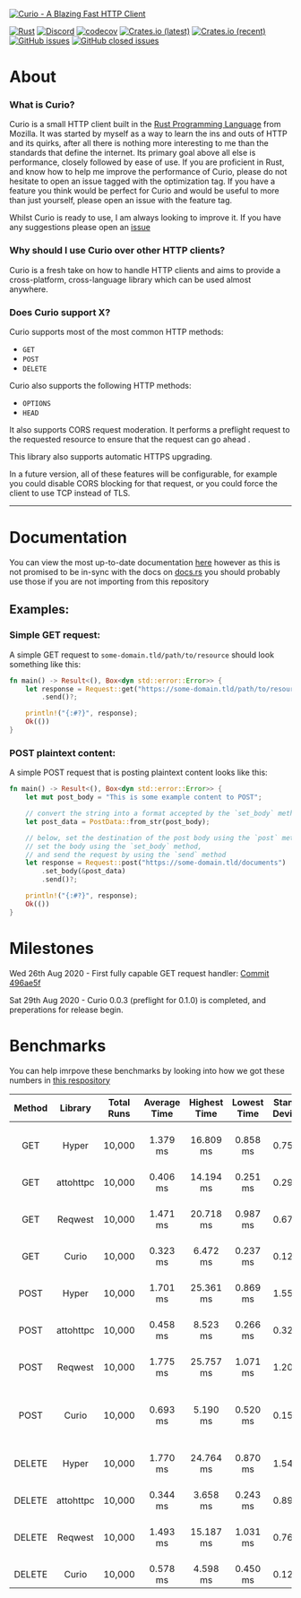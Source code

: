 [![Curio - A Blazing Fast HTTP Client](https://raw.githubusercontent.com/fatalcenturion/Curio/media/static/images/Curio_clear.png)](https://crates.io/crates/curio)

[![Rust](https://github.com/fatalcenturion/Curio/workflows/CI/badge.svg?branch=master)](https://crates.io/crates/curio) [![Discord](https://img.shields.io/discord/275377268728135680)](https://discord.gg/EYKxkce) [![codecov](https://codecov.io/gh/fatalcenturion/Curio/branch/master/graph/badge.svg)](https://codecov.io/gh/fatalcenturion/Curio) [![Crates.io (latest)](https://img.shields.io/crates/dv/curio)](https://crates.io/crates/curio) [![Crates.io (recent)](https://img.shields.io/crates/dr/curio)](https://crates.io/crates/curio) [![GitHub issues](https://img.shields.io/github/issues-raw/fatalcenturion/curio)](https://crates.io/crates/curio) [![GitHub closed issues](https://img.shields.io/github/issues-closed-raw/fatalcenturion/curio)](https://crates.io/crates/curio)

# About

### What is Curio?

Curio is a small HTTP client built in the [Rust Programming Language](https://rust-lang.org) from Mozilla. 
It was started by myself as a way to learn the ins and outs of HTTP and its quirks, after all there is nothing more interesting to me than the standards that define the internet.
Its primary goal above all else is performance, closely followed by ease of use.
If you are proficient in Rust, and know how to help me improve the performance of Curio, please do not hesitate to open an issue tagged with the optimization tag.
If you have a feature you think would be perfect for Curio and would be useful to more than just yourself, please open an issue with the feature tag.

Whilst Curio is ready to use, I am always looking to improve it. If you have any suggestions please open an [issue](https://github.com/fatalcenturion/Curio/issues/new/choose)

### Why should I use Curio over other HTTP clients?

Curio is a fresh take on how to handle HTTP clients and aims to provide a cross-platform, cross-language library which can be used almost anywhere.

### Does Curio support X?

Curio supports most of the most common HTTP methods:
- `GET`
- `POST`
- `DELETE`

Curio also supports the following HTTP methods:
- `OPTIONS`
- `HEAD`

It also supports CORS request moderation. It performs a preflight request to the requested resource to ensure that the request can go ahead .

This library also supports automatic HTTPS upgrading. 

In a future version, all of these features will be configurable, for example you could disable CORS blocking for that request, or you could force the client to use TCP instead of TLS.

------


# Documentation

You can view the most up-to-date documentation [here](https://curio.cf/docs/latest) however as this is not promised to be in-sync with the docs on [docs.rs](https://docs.rs/) you should probably use those if you are not importing from this repository

## Examples:

### Simple GET request:
A simple GET request to `some-domain.tld/path/to/resource` should look something like this:
```rust
fn main() -> Result<(), Box<dyn std::error::Error>> {
    let response = Request::get("https://some-domain.tld/path/to/resource")
        .send()?;

    println!("{:#?}", response);
    Ok(())
}
```

### POST plaintext content:
A simple POST request that is posting plaintext content looks like this:
```rust
fn main() -> Result<(), Box<dyn std::error::Error>> {
    let mut post_body = "This is some example content to POST";

    // convert the string into a format accepted by the `set_body` method.
    let post_data = PostData::from_str(post_body);

    // below, set the destination of the post body using the `post` method,
    // set the body using the `set_body` method,
    // and send the request by using the `send` method
    let response = Request::post("https://some-domain.tld/documents")
        .set_body(&post_data)
        .send()?;

    println!("{:#?}", response);
    Ok(())
}
```
# Milestones

Wed 26th Aug 2020 - First fully capable GET request handler: [Commit 496ae5f](https://github.com/fatalcenturion/Curio/commit/496ae5f909b750638009bbdc4aa10760e801f731) 

Sat 29th Aug 2020 - Curio 0.0.3 (preflight for 0.1.0) is completed, and preperations for release begin.

# Benchmarks

You can help imrpove these benchmarks by looking into how we got these numbers in [this respository](https://github.com/fatalcenturion/curio-benchmarks)

| Method |  Library  | Total Runs | Average Time |  Highest Time  | Lowest Time | Standard Deviation | Total Time |compared to Curio|
|:------:|:---------:|:----------:|:------------:|:--------------:|:-----------:|:------------------:|:----------:|:----:|
|  GET   |   Hyper   |   10,000   |   1.379 ms    |   16.809 ms   |  0.858 ms   |     0.755 ms       |   2 minutes, 17 seconds    |428% slower|
|  GET   | attohttpc |   10,000   |   0.406 ms    |   14.194 ms   |  0.251 ms   |     0.292 ms       |   40 seconds    |125% slower|
|  GET   |  Reqwest  |   10,000   |   1.471 ms    |   20.718 ms   |  0.987 ms   |     0.678 ms       |   2 minutes, 27 seconds    |522% slower|
|  GET   |   Curio   |   10,000   |   0.323 ms    |    6.472 ms   |  0.237 ms   |     0.128 ms       |    32 seconds    |N/A|
|  POST  |   Hyper   |   10,000   |   1.701 ms    |   25.361 ms   |  0.869 ms   |     1.558 ms       |   2 minutes, 50 seconds    |246% slower|
|  POST  | attohttpc |   10,000   |   0.458 ms    |    8.523 ms   |  0.266 ms   |     0.326 ms       |    45 seconds    |153% faster|
|  POST  |  Reqwest  |   10,000   |   1.775 ms    |   25.757 ms   |  1.071 ms   |     1.206 ms       |   2 minutes, 57 seconds    |257% slower|
|  POST  |   Curio   |   10,000   |   0.693 ms    |    5.190 ms   |  0.520 ms   |     0.157 ms       |    1 minute, 9 seconds    |N/A|
| DELETE |   Hyper   |   10,000   |   1.770 ms    |   24.764 ms   |  0.870 ms   |     1.545 ms       |   2 minutes 57 seconds    |311% slower|
| DELETE | attohttpc |   10,000   |   0.344 ms    |    3.658 ms   |  0.243 ms   |     0.890 ms       |    34 seconds    |167% faster|
| DELETE |  Reqwest  |   10,000   |   1.493 ms    |   15.187 ms   |  1.031 ms   |     0.767 ms       |   2 minutes 29 seconds    |261% slower|
| DELETE |   Curio   |   10,000   |   0.578 ms    |    4.598 ms   |  0.450 ms   |     0.129 ms       |    57 seconds    |N/A|
